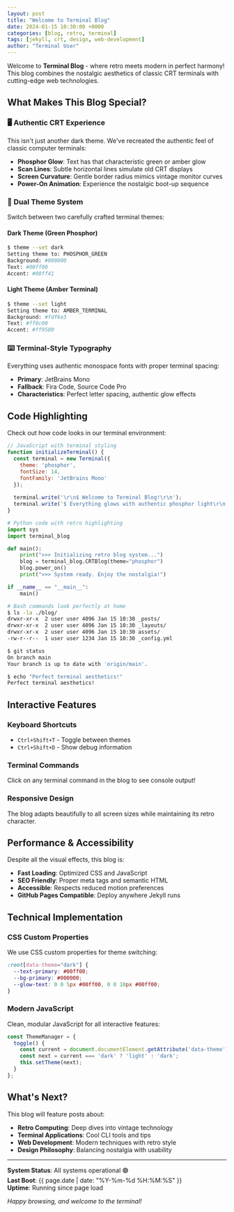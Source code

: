 ```yaml
---
layout: post
title: "Welcome to Terminal Blog"
date: 2024-01-15 10:30:00 +0000
categories: [blog, retro, terminal]
tags: [jekyll, crt, design, web-development]
author: "Terminal User"
---
```


Welcome to **Terminal Blog** - where retro meets modern in perfect harmony! This blog combines the nostalgic aesthetics of classic CRT terminals with cutting-edge web technologies.

## What Makes This Blog Special?

### 🖥️ Authentic CRT Experience

This isn't just another dark theme. We've recreated the authentic feel of classic computer terminals:

- **Phosphor Glow**: Text has that characteristic green or amber glow
- **Scan Lines**: Subtle horizontal lines simulate old CRT displays
- **Screen Curvature**: Gentle border radius mimics vintage monitor curves
- **Power-On Animation**: Experience the nostalgic boot-up sequence

### 🎨 Dual Theme System

Switch between two carefully crafted terminal themes:

#### Dark Theme (Green Phosphor)
```bash
$ theme --set dark
Setting theme to: PHOSPHOR_GREEN
Background: #000000
Text: #00ff00
Accent: #00ff41
```

#### Light Theme (Amber Terminal)
```bash
$ theme --set light  
Setting theme to: AMBER_TERMINAL
Background: #fdf6e3
Text: #ff8c00
Accent: #ff9500
```

### ⌨️ Terminal-Style Typography

Everything uses authentic monospace fonts with proper terminal spacing:

- **Primary**: JetBrains Mono
- **Fallback**: Fira Code, Source Code Pro
- **Characteristics**: Perfect letter spacing, authentic glow effects

## Code Highlighting

Check out how code looks in our terminal environment:

```javascript
// JavaScript with terminal styling
function initializeTerminal() {
  const terminal = new Terminal({
    theme: 'phosphor',
    fontSize: 14,
    fontFamily: 'JetBrains Mono'
  });
  
  terminal.write('\r\n$ Welcome to Terminal Blog!\r\n');
  terminal.write('$ Everything glows with authentic phosphor light\r\n');
}
```

```python
# Python code with retro highlighting
import sys
import terminal_blog

def main():
    print(">>> Initializing retro blog system...")
    blog = terminal_blog.CRTBlog(theme="phosphor")
    blog.power_on()
    print(">>> System ready. Enjoy the nostalgia!")

if __name__ == "__main__":
    main()
```

```bash
# Bash commands look perfectly at home
$ ls -la ./blog/
drwxr-xr-x  2 user user 4096 Jan 15 10:30 _posts/
drwxr-xr-x  2 user user 4096 Jan 15 10:30 _layouts/
drwxr-xr-x  2 user user 4096 Jan 15 10:30 assets/
-rw-r--r--  1 user user 1234 Jan 15 10:30 _config.yml

$ git status
On branch main
Your branch is up to date with 'origin/main'.

$ echo "Perfect terminal aesthetics!"
Perfect terminal aesthetics!
```

## Interactive Features

### Keyboard Shortcuts
- `Ctrl+Shift+T` - Toggle between themes
- `Ctrl+Shift+D` - Show debug information

### Terminal Commands
Click on any terminal command in the blog to see console output!

### Responsive Design
The blog adapts beautifully to all screen sizes while maintaining its retro character.

## Performance & Accessibility

Despite all the visual effects, this blog is:

- **Fast Loading**: Optimized CSS and JavaScript
- **SEO Friendly**: Proper meta tags and semantic HTML
- **Accessible**: Respects reduced motion preferences
- **GitHub Pages Compatible**: Deploy anywhere Jekyll runs

## Technical Implementation

### CSS Custom Properties
We use CSS custom properties for theme switching:

```css
:root[data-theme="dark"] {
  --text-primary: #00ff00;
  --bg-primary: #000000;
  --glow-text: 0 0 5px #00ff00, 0 0 10px #00ff00;
}
```

### Modern JavaScript
Clean, modular JavaScript for all interactive features:

```javascript
const ThemeManager = {
  toggle() {
    const current = document.documentElement.getAttribute('data-theme');
    const next = current === 'dark' ? 'light' : 'dark';
    this.setTheme(next);
  }
};
```

## What's Next?

This blog will feature posts about:

- **Retro Computing**: Deep dives into vintage technology
- **Terminal Applications**: Cool CLI tools and tips
- **Web Development**: Modern techniques with retro style
- **Design Philosophy**: Balancing nostalgia with usability

---

**System Status**: All systems operational 🟢  
**Last Boot**: {{ page.date | date: "%Y-%m-%d %H:%M:%S" }}  
**Uptime**: Running since page load  

*Happy browsing, and welcome to the terminal!* 